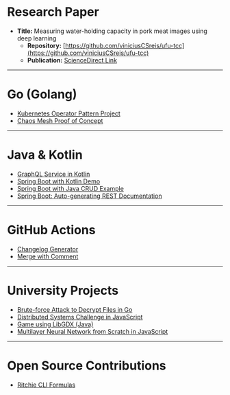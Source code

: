 # Research Paper

- **Title:** Measuring water-holding capacity in pork meat images using deep learning
  - **Repository:** [https://github.com/viniciusCSreis/ufu-tcc](https://github.com/viniciusCSreis/ufu-tcc)
  - **Publication:** [ScienceDirect Link](https://www.sciencedirect.com/science/article/pii/S0309174023000657)

---

# Go (Golang)

- [Kubernetes Operator Pattern Project](https://github.com/viniciusCSreis/poc-operator-sdk)
- [Chaos Mesh Proof of Concept](https://github.com/viniciusCSreis/golang-chaos-mesh-poc)

---

# Java & Kotlin

- [GraphQL Service in Kotlin](https://github.com/viniciusCSreis/kotlin-graphql)
- [Spring Boot with Kotlin Demo](https://github.com/viniciusCSreis/spring-kotlin-demo)
- [Spring Boot with Java CRUD Example](https://github.com/viniciusCSreis/xy_simpleSpringBootCrud)
- [Spring Boot: Auto-generating REST Documentation](https://github.com/viniciusCSreis/xy_spring_boot_auto_rest_docs)

---

# GitHub Actions

- [Changelog Generator](https://github.com/viniciusCSreis/action-changelog-generator)
- [Merge with Comment](https://github.com/viniciusCSreis/action-fast-merge)

---

# University Projects

- [Brute-force Attack to Decrypt Files in Go](https://github.com/viniciusCSreis/ufu-openssl-dicionary)
- [Distributed Systems Challenge in JavaScript](https://github.com/JhonnyBn/TheLastMage)
- [Game using LibGDX (Java)](https://github.com/viniciusCSreis/poo2_trab)
- [Multilayer Neural Network from Scratch in JavaScript](https://github.com/viniciusCSreis/rede-neural-multicamada)

---

# Open Source Contributions

- [Ritchie CLI Formulas](https://github.com/viniciusCSreis/vinicius-ritchie-formulas?tab=readme-ov-file)
